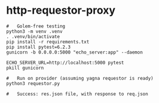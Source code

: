 # http-requestor-proxy
    
    #   Golem-free testing
    python3 -m venv .venv
    . .venv/bin/activate
    pip install -r requirements.txt
    pip install pytest=6.2.3
    gunicorn -b 0.0.0.0:5000 "echo_server:app" --daemon
    
    ECHO_SERVER_URL=http://localhost:5000 pytest
    pkill gunicorn

    #   Run on provider (assuming yagna requestor is ready)
    python3 requestor.py

    #   Success: res.json file, with response to req.json
